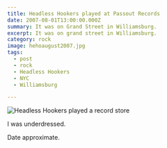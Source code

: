 ```yaml
---
title: Headless Hookers played at Passout Records
date: 2007-08-01T13:00:00.000Z
summary: It was on Grand Street in Williamsburg.
excerpt: It was on grand street in Williamsburg.
category: rock
image: hehoaugust2007.jpg
tags:
  - post 
  - rock
  - Headless Hookers
  - NYC
  - Williamsburg

---
```


![Headless Hookers played a record store](/static/img/rock/hehoaugust2007.jpg "Headless Hookers played a record store")

I was underdressed.

Date approximate.